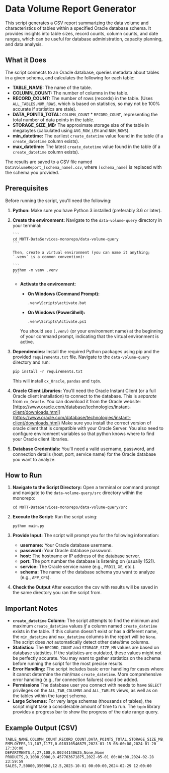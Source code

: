 # Data Volume Report Generator

This script generates a CSV report summarizing the data volume and characteristics of tables within a specified Oracle database schema. It provides insights into table sizes, record counts, column counts, and date ranges, which can be useful for database administration, capacity planning, and data analysis.

## What it Does

The script connects to an Oracle database, queries metadata about tables in a given schema, and calculates the following for each table:

*   **TABLE_NAME:** The name of the table.
*   **COLUMN_COUNT:** The number of columns in the table.
*   **RECORD_COUNT:** The number of rows (records) in the table.  (Uses `ALL_TABLES.NUM_ROWS`, which is based on statistics, so may not be 100% accurate if statistics are stale).
*   **DATA_POINTS_TOTAL:**  `COLUMN_COUNT` * `RECORD_COUNT`, representing the total number of data points in the table.
*   **STORAGE_SIZE_MB:** The approximate storage size of the table in megabytes (calculated using `AVG_ROW_LEN` and `NUM_ROWS`).
*   **min_datetime:** The earliest `create_datetime` value found in the table (if a `create_datetime` column exists).
*   **max_datetime:** The latest `create_datetime` value found in the table (if a `create_datetime` column exists).

The results are saved to a CSV file named `DataVolumeReport_[schema_name].csv`, where `[schema_name]` is replaced with the schema you provided.

## Prerequisites

Before running the script, you'll need the following:

1.  **Python:**  Make sure you have Python 3 installed (preferably 3.6 or later).
2.  **Create the environment:** Navigate to the `data-volume-query` directory in your terminal:

        ``` 
        cd MOTT-DataServices-monorepo/data-volume-query
        ```

        Then, create a virtual environment (you can name it anything; `.venv` is a common convention):

        ```
        python -m venv .venv
        ```

    *   **Activate the environment:**

        *   **On Windows (Command Prompt):**

            ```
            .venv\Scripts\activate.bat
            ```

        *   **On Windows (PowerShell):**

            ```
            .venv\Scripts\Activate.ps1
            ```

        You should see `(.venv)` (or your environment name) at the beginning of your command prompt, indicating that the virtual environment is active.
3.  **Dependencies:** Install the required Python packages using pip and the provided `requirements.txt` file.  Navigate to the `data-volume-query` directory and run:

    ```
    pip install -r requirements.txt
    ```
    This will install `cx_Oracle`, `pandas` and `tqdm`.
4.  **Oracle Client Libraries:** You'll need the Oracle Instant Client (or a full Oracle client installation) to connect to the database.  This is *separate* from `cx_Oracle`.  You can download it from the Oracle website:
    [https://www.oracle.com/database/technologies/instant-client/downloads.html](https://www.oracle.com/database/technologies/instant-client/downloads.html)
    Make sure you install the correct version of oracle client that is compatible with your Oracle Server. You also need to configure environment variables so that python knows where to find your Oracle client libraries.
5.  **Database Credentials:** You'll need a valid username, password, and connection details (host, port, service name) for the Oracle database you want to analyze.

## How to Run

1.  **Navigate to the Script Directory:** Open a terminal or command prompt and navigate to the `data-volume-query/src` directory within the monorepo:

    ```
    cd MOTT-DataServices-monorepo/data-volume-query/src
    ```

2.  **Execute the Script:** Run the script using:

    ```
    python main.py
    ```
4.  **Provide Input:** The script will prompt you for the following information:
    *   **username:** Your Oracle database username.
    *   **password:** Your Oracle database password.
    *   **host:** The hostname or IP address of the database server.
    *   **port:** The port number the database is listening on (usually 1521).
    *   **service:**  The Oracle service name (e.g., `PRD11`, `XE`, etc.).
    *   **schema:** The name of the database schema you want to analyze (e.g., `APP_CPS`).
5.   **Check the Output** After execution the csv with results will be saved in the same directory you ran the script from.

## Important Notes

*   **`create_datetime` Column:** The script attempts to find the minimum and maximum `create_datetime` values *if* a column named `create_datetime` exists in the table.  If this column doesn't exist or has a different name, the `min_datetime` and `max_datetime` columns in the report will be `None`.  The script does *not* automatically detect other date/time columns.
*   **Statistics:** The `RECORD_COUNT` and `STORAGE_SIZE_MB` values are based on database statistics. If the statistics are outdated, these values might not be perfectly accurate.  You may want to gather statistics on the schema before running the script for the most precise results.
*   **Error Handling:** The script includes basic error handling for cases where it cannot determine the min/max `create_datetime`.  More comprehensive error handling (e.g., for connection failures) could be added.
* **Permissions** The database user you connect with needs to have `SELECT` privileges on the `ALL_TAB_COLUMNS` and `ALL_TABLES` views, as well as on the tables within the target schema.
*   **Large Schemas:** For very large schemas (thousands of tables), the script might take a considerable amount of time to run.  The `tqdm` library provides a progress bar to show the progress of the date range query.

## Example Output (CSV)

```csv
TABLE_NAME,COLUMN_COUNT,RECORD_COUNT,DATA_POINTS_TOTAL,STORAGE_SIZE_MB,min_datetime,max_datetime
EMPLOYEES,11,107,1177,0.018310546875,2023-01-15 08:00:00,2024-01-20 17:30:00
DEPARTMENTS,4,27,108,0.00244140625,None,None
PRODUCTS,9,1000,9000,0.457763671875,2022-05-01 00:00:00,2024-02-28 23:59:59
SALES,7,50000,350000,12.5,2023-10-01 00:00:00,2024-02-29 12:00:00
